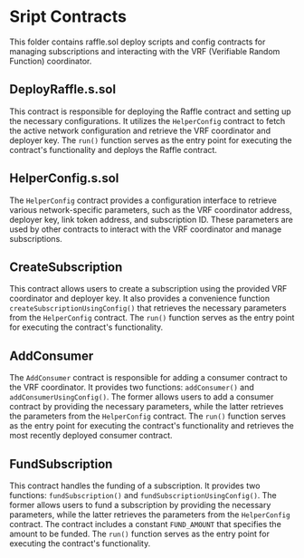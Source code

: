 # Sript Contracts

This folder contains raffle.sol deploy scripts and config contracts for managing subscriptions and interacting with the VRF (Verifiable Random Function) coordinator.

## DeployRaffle.s.sol

This contract is responsible for deploying the Raffle contract and setting up the necessary configurations. It utilizes the `HelperConfig` contract to fetch the active network configuration and retrieve the VRF coordinator and deployer key. The `run()` function serves as the entry point for executing the contract's functionality and deploys the Raffle contract.

## HelperConfig.s.sol

The `HelperConfig` contract provides a configuration interface to retrieve various network-specific parameters, such as the VRF coordinator address, deployer key, link token address, and subscription ID. These parameters are used by other contracts to interact with the VRF coordinator and manage subscriptions.

## CreateSubscription

This contract allows users to create a subscription using the provided VRF coordinator and deployer key. It also provides a convenience function `createSubscriptionUsingConfig()` that retrieves the necessary parameters from the `HelperConfig` contract. The `run()` function serves as the entry point for executing the contract's functionality.

## AddConsumer

The `AddConsumer` contract is responsible for adding a consumer contract to the VRF coordinator. It provides two functions: `addConsumer()` and `addConsumerUsingConfig()`. The former allows users to add a consumer contract by providing the necessary parameters, while the latter retrieves the parameters from the `HelperConfig` contract. The `run()` function serves as the entry point for executing the contract's functionality and retrieves the most recently deployed consumer contract.

## FundSubscription

This contract handles the funding of a subscription. It provides two functions: `fundSubscription()` and `fundSubscriptionUsingConfig()`. The former allows users to fund a subscription by providing the necessary parameters, while the latter retrieves the parameters from the `HelperConfig` contract. The contract includes a constant `FUND_AMOUNT` that specifies the amount to be funded. The `run()` function serves as the entry point for executing the contract's functionality.
